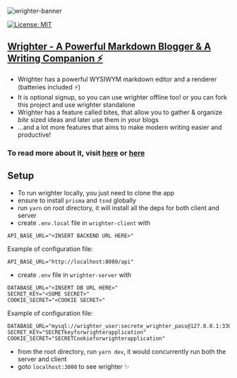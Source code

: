 ![wrighter-banner](https://imgur.com/mPITnEv.png)

[![License: MIT](https://img.shields.io/badge/License-MIT-yellow.svg)](https://opensource.org/licenses/MIT)
## [Wrighter - A Powerful Markdown Blogger & A Writing Companion ⚡](https://wrighter.vercel.app/)

- Wrighter has a powerful WYSIWYM markdown editor and a renderer (batteries included ⚡)
- It is optional signup, so you can use wrighter offline too! or you can fork this project and use wrighter standalone
- Wrighter has a feature called bites, that allow you to gather & organize _bite_ sized ideas and later use them in your blogs
- ...and a lot more features that aims to make modern writing easier and productive!

### To read more about it, visit [here](https://wrighter.vercel.app/wright/introducing-wrighter-a-powerful-markdown-blogger-and-a-writing-companion-6J96hd6t0pyy8wDFlkZUI0) or [here](https://vishaltk.hashnode.dev/introducing-wrighter-a-powerful-markdown-blogger-a-writing-companion)

## Setup

- To run wrighter locally, you just need to clone the app
- ensure to install `prisma` and `tsnd` globally
- run `yarn` on root directory, it will install all the deps for both client and server
- create `.env.local` file in `wrighter-client` with

```
API_BASE_URL="<INSERT BACKEND URL HERE>"
```

Example of configuration file:

```
API_BASE_URL="http://localhost:8080/api"
```

- create `.env` file in `wrighter-server` with

```
DATABASE_URL="<INSERT DB URL HERE>"
SECRET_KEY="<SOME SECRET>"
COOKIE_SECRET="<COOKIE SECRET>"
```
Example of configuration file:

```
DATABASE_URL="mysql://wrighter_user:secrete_wrighter_pass@127.0.0.1:3306/wrighter_db"
SECRET_KEY="SECRETkeyforwrighterapplication"
COOKIE_SECRET="SECRETCookieforwrighterapplication"
```

- from the root directory, run `yarn dev`, it would concurrently run both the server and client
- goto `localhost:3000` to see wrighter ✨
